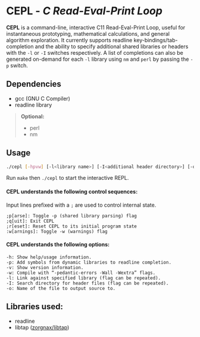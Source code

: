 # CEPL - *C Read-Eval-Print Loop*

**CEPL** is a command-line, interactive C11 Read-Eval-Print Loop,
useful for instantaneous prototyping, mathematical calculations, and
general algorithm exploration. It currently supports readline
key-bindings/tab-completion and the ability to specify additional
shared libraries or headers with the `-l` or `-I` switches respectively.
A list of completions can also be generated on-demand for each `-l` library
using `nm` and `perl` by passing the `-p` switch.

## Dependencies

* gcc (GNU C Compiler)
* readline library
> **Optional:**
> * perl
> * nm

## Usage
```bash
./cepl [-hpvw] [-l<library name>] [-I<additional header directory>] [-o<output.c>]
```

Run `make` then `./cepl` to start the interactive REPL.

#### CEPL understands the following control sequences:

Input lines prefixed with a `;` are used to control internal state.

	;p[arse]: Toggle -p (shared library parsing) flag
	;q[uit]: Exit CEPL
	;r[eset]: Reset CEPL to its initial program state
	:w[arnings]: Toggle -w (warnings) flag

#### CEPL understands the following options:

	-h: Show help/usage information.
	-p: Add symbols from dynamic libraries to readline completion.
	-v: Show version information.
	-w: Compile with “-pedantic-errors -Wall -Wextra” flags.
	-l: Link against specified library (flag can be repeated).
	-I: Search directory for header files (flag can be repeated).
	-o: Name of the file to output source to.

## Libraries used:

* readline
* libtap ([zorgnax/libtap](https://github.com/zorgnax/libtap))
